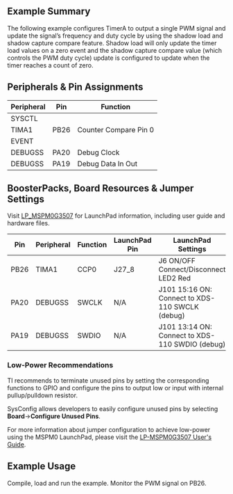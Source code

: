 ## Example Summary

The following example configures TimerA to output a single PWM signal and update
the signal’s frequency and duty cycle by using the shadow load and shadow capture
compare feature. Shadow load will only update the timer load values on a zero event
and the shadow capture compare value (which controls the PWM duty cycle) update
is configured to update when the timer reaches a count of zero.

## Peripherals & Pin Assignments

| Peripheral | Pin | Function |
| --- | --- | --- |
| SYSCTL |  |  |
| TIMA1 | PB26 | Counter Compare Pin 0 |
| EVENT |  |  |
| DEBUGSS | PA20 | Debug Clock |
| DEBUGSS | PA19 | Debug Data In Out |

## BoosterPacks, Board Resources & Jumper Settings

Visit [LP_MSPM0G3507](https://www.ti.com/tool/LP-MSPM0G3507) for LaunchPad information, including user guide and hardware files.

| Pin | Peripheral | Function | LaunchPad Pin | LaunchPad Settings |
| --- | --- | --- | --- | --- |
| PB26 | TIMA1 | CCP0 | J27_8 | J6 ON/OFF Connect/Disconnect LED2 Red |
| PA20 | DEBUGSS | SWCLK | N/A | J101 15:16 ON: Connect to XDS-110 SWCLK (debug) |
| PA19 | DEBUGSS | SWDIO | N/A | J101 13:14 ON: Connect to XDS-110 SWDIO (debug) |

### Low-Power Recommendations
TI recommends to terminate unused pins by setting the corresponding functions to
GPIO and configure the pins to output low or input with internal
pullup/pulldown resistor.

SysConfig allows developers to easily configure unused pins by selecting **Board**→**Configure Unused Pins**.

For more information about jumper configuration to achieve low-power using the
MSPM0 LaunchPad, please visit the [LP-MSPM0G3507 User's Guide](https://www.ti.com/lit/slau846).

## Example Usage
Compile, load and run the example.
Monitor the PWM signal on PB26.
